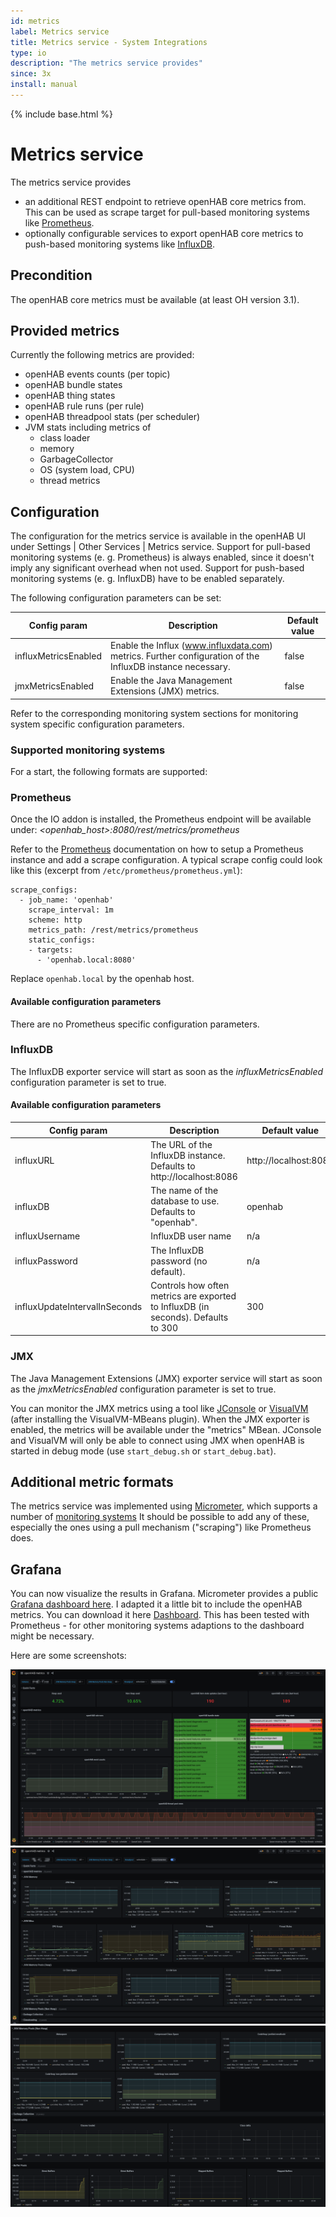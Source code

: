 ```yaml
---
id: metrics
label: Metrics service
title: Metrics service - System Integrations
type: io
description: "The metrics service provides"
since: 3x
install: manual
---
```


<!-- Attention authors: Do not edit directly. Please add your changes to the appropriate source repository -->

{% include base.html %}

# Metrics service

The metrics service provides 

* an additional REST endpoint to retrieve openHAB core metrics from. This can be used as scrape target for pull-based monitoring systems like [Prometheus](https://prometheus.io/).
* optionally configurable services to export openHAB core metrics to push-based monitoring systems like [InfluxDB](https://www.influxdata.com/). 

## Precondition

The openHAB core metrics must be available (at least OH version 3.1).

## Provided metrics

Currently the following metrics are provided: 

- openHAB events counts (per topic)
- openHAB bundle states
- openHAB thing states
- openHAB rule runs (per rule)
- openHAB threadpool stats (per scheduler)
- JVM stats including metrics of
    - class loader
    - memory
    - GarbageCollector
    - OS (system load, CPU)
    - thread metrics

## Configuration

The configuration for the metrics service is available in the openHAB UI under Settings | Other Services | Metrics service.
Support for pull-based monitoring systems (e. g. Prometheus) is always enabled, since it doesn't imply any significant overhead when not used.
Support for push-based monitoring systems (e. g. InfluxDB) have to be enabled separately. 

The following configuration parameters can be set:

| Config param         | Description                                                                                               | Default value |
|----------------------|-----------------------------------------------------------------------------------------------------------|---------------|
| influxMetricsEnabled | Enable the Influx (www.influxdata.com) metrics. Further configuration of the InfluxDB instance necessary. | false         |
| jmxMetricsEnabled    | Enable the Java Management Extensions (JMX) metrics.                                                      | false         |

Refer to the corresponding monitoring system sections for monitoring system specific configuration parameters.  

### Supported monitoring systems

For a start, the following formats are supported:

### Prometheus

Once the IO addon is installed, the Prometheus endpoint will be available under:
_<openhab_host>:8080/rest/metrics/prometheus_ 

Refer to the [Prometheus](https://prometheus.io/) documentation on how to setup a Prometheus instance and add a scrape configuration. A typical scrape config could look like this (excerpt from `/etc/prometheus/prometheus.yml`):

````shell
scrape_configs:
  - job_name: 'openhab'
    scrape_interval: 1m
    scheme: http
    metrics_path: /rest/metrics/prometheus
    static_configs:
    - targets:
      - 'openhab.local:8080'
````

Replace `openhab.local` by the openhab host.   

#### Available configuration parameters

There are no Prometheus specific configuration parameters.

### InfluxDB

The InfluxDB exporter service will start as soon as the _influxMetricsEnabled_ configuration parameter is set to true.

#### Available configuration parameters

| Config param                  | Description                                                                       | Default value         |
|-------------------------------|-----------------------------------------------------------------------------------|-----------------------|
| influxURL                     | The URL of the InfluxDB instance. Defaults to http://localhost:8086               | http://localhost:8086 |
| influxDB                      | The name of the database to use. Defaults to "openhab".                           | openhab               |
| influxUsername                | InfluxDB user name                                                                | n/a                   |
| influxPassword                | The InfluxDB password (no default).                                               | n/a                   |
| influxUpdateIntervalInSeconds | Controls how often metrics are exported to InfluxDB (in seconds). Defaults to 300 | 300                   |

### JMX

The Java Management Extensions (JMX) exporter service will start as soon as the _jmxMetricsEnabled_ configuration parameter is set to true.

You can monitor the JMX metrics using a tool like [JConsole](https://docs.oracle.com/en/java/javase/11/management/using-jconsole.html) or [VisualVM](https://visualvm.github.io/) (after installing the VisualVM-MBeans plugin).
When the JMX exporter is enabled, the metrics will be available under the "metrics" MBean.
JConsole and VisualVM will only be able to connect using JMX when openHAB is started in debug mode (use `start_debug.sh` or `start_debug.bat`).

## Additional metric formats

The metrics service was implemented using [Micrometer](https://micrometer.io), which supports a number of [monitoring systems](https://micrometer.io/docs) 
It should be possible to add any of these, especially the ones using a pull mechanism ("scraping") like Prometheus does.     

## Grafana

You can now visualize the results in Grafana. Micrometer provides a public [Grafana dashboard here](https://grafana.com/grafana/dashboards/4701). 
I adapted it a little bit to include the openHAB metrics. You can download it here [Dashboard](doc/dashboard.json). 
This has been tested with Prometheus - for other monitoring systems adaptions to the dashboard might be necessary.  

Here are some screenshots: 

![Grafana (1)](doc/grafana-1.png)
![Grafana (2)](doc/grafana-2.png)
![Grafana (3)](doc/grafana-3.png)
